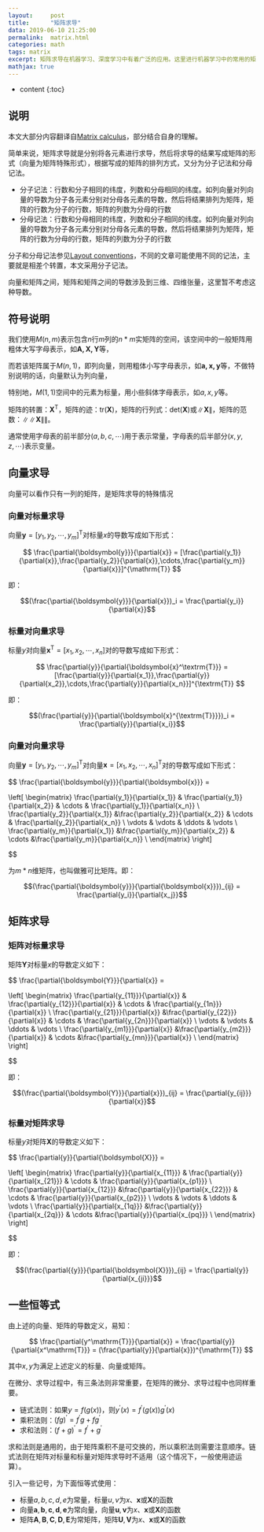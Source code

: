 ```yaml
---
layout:     post
title:      "矩阵求导"
data: 2019-06-10 21:25:00
permalink:  matrix.html
categories: math
tags: matrix
excerpt: 矩阵求导在机器学习、深度学习中有着广泛的应用。这里进行机器学习中的常用的矩阵、向量求导方法总结
mathjax: true
---
```


* content
{:toc}

## 说明
本文大部分内容翻译自[Matrix calculus](https://en.wikipedia.org/wiki/Matrix_calculus)，部分结合自身的理解。

简单来说，矩阵求导就是分别将各元素进行求导，然后将求导的结果写成矩阵的形式（向量为矩阵特殊形式），根据写成的矩阵的排列方式，又分为分子记法和分母记法。

* 分子记法：行数和分子相同的纬度，列数和分母相同的纬度。如列向量对列向量的导数为分子各元素分别对分母各元素的导数，然后将结果排列为矩阵，矩阵的行数为分子的行数，矩阵的列数为分母的行数
* 分母记法：行数和分母相同的纬度，列数和分子相同的纬度。如列向量对列向量的导数为分子各元素分别对分母各元素的导数，然后将结果排列为矩阵，矩阵的行数为分母的行数，矩阵的列数为分子的行数

分子和分母记法参见[Layout conventions](https://en.wikipedia.org/wiki/Matrix_calculus#Layout_conventions)，不同的文章可能使用不同的记法，主要就是相差个转置，本文采用分子记法。

向量和矩阵之间，矩阵和矩阵之间的导数涉及到三维、四维张量，这里暂不考虑这种导数。

## 符号说明
我们使用$M(n,m)$表示包含$n$行$m$列的$n*m$实矩阵的空间，该空间中的一般矩阵用粗体大写字母表示，如$\boldsymbol{A,X,Y}$等，

而若该矩阵属于$M(n,1)$，即列向量，则用粗体小写字母表示，如$\boldsymbol{a,x,y}$等，不做特别说明的话，向量默认为列向量，

特别地，$M(1,1)$空间中的元素为标量，用小些斜体字母表示，如$a,x,y$等。

矩阵的转置：$\boldsymbol{X}^{\mathrm{T}}$，矩阵的迹：$\text{tr}(\boldsymbol{X})$，矩阵的行列式：$\text{det}(\boldsymbol{X})$或$\|\boldsymbol{X}\|$，矩阵的范数：$\|\|\boldsymbol{X}\|\|$。

通常使用字母表的前半部分$(a,b,c,\cdots)$用于表示常量，字母表的后半部分$(x,y,z,\cdots)$表示变量。

## 向量求导
向量可以看作只有一列的矩阵，是矩阵求导的特殊情况

### 向量对标量求导
向量$\boldsymbol{y}=[y_1,y_2,\cdots,y_m]^{\mathrm{T}}$对标量$x$的导数写成如下形式：

$$
\frac{\partial{\boldsymbol{y}}}{\partial{x}} = [\frac{\partial{y_1}}{\partial{x}},\frac{\partial{y_2}}{\partial{x}},\cdots,\frac{\partial{y_m}}{\partial{x}}]^{\mathrm{T}}
$$

即：

$$(\frac{\partial{\boldsymbol{y}}}{\partial{x}})_i = \frac{\partial{y_i}}{\partial{x}}$$

### 标量对向量求导
标量$y$对向量$\boldsymbol{x}^{\textrm{T}}=[x_1,x_2,\cdots,x_n]$对的导数写成如下形式：

$$
\frac{\partial{y}}{\partial{\boldsymbol{x}^\textrm{T}}} = [\frac{\partial{y}}{\partial{x_1}},\frac{\partial{y}}{\partial{x_2}},\cdots,\frac{\partial{y}}{\partial{x_n}}]^{\textrm{T}}
$$

即：

$$(\frac{\partial{y}}{\partial{\boldsymbol{x}^{\textrm{T}}}})_i = \frac{\partial{y}}{\partial{x_i}}$$

### 向量对向量求导
向量$\boldsymbol{y}=[y_1,y_2,\cdots,y_m]^{\mathrm{T}}$对向量$\boldsymbol{x}=[x_1,x_2,\cdots,x_n]^{\mathrm{T}}$对的导数写成如下形式：

$$
\frac{\partial{\boldsymbol{y}}}{\partial{\boldsymbol{x}}} = 

\left[
\begin{matrix}
 \frac{\partial{y_1}}{\partial{x_1}} & \frac{\partial{y_1}}{\partial{x_2}}      & \cdots & \frac{\partial{y_1}}{\partial{x_n}}      \\
 \frac{\partial{y_2}}{\partial{x_1}}     &\frac{\partial{y_2}}{\partial{x_2}}    & \cdots & \frac{\partial{y_2}}{\partial{x_n}}      \\
 \vdots & \vdots & \ddots & \vdots \\
 \frac{\partial{y_m}}{\partial{x_1}}     &\frac{\partial{y_m}}{\partial{x_2}}      & \cdots &\frac{\partial{y_m}}{\partial{x_n}}      \\
\end{matrix}
\right]

$$

为$m*n$维矩阵，也叫做雅可比矩阵。即：

$$(\frac{\partial{\boldsymbol{y}}}{\partial{\boldsymbol{x}}})_{ij} = \frac{\partial{y_i}}{\partial{x_j}}$$

## 矩阵求导
### 矩阵对标量求导
矩阵$\boldsymbol{Y}$对标量$x$的导数定义如下：

$$
\frac{\partial{\boldsymbol{Y}}}{\partial{x}} = 

\left[
\begin{matrix}
 \frac{\partial{y_{11}}}{\partial{x}} & \frac{\partial{y_{12}}}{\partial{x}}      & \cdots & \frac{\partial{y_{1n}}}{\partial{x}}      \\
 \frac{\partial{y_{21}}}{\partial{x}}     &\frac{\partial{y_{22}}}{\partial{x}}    & \cdots & \frac{\partial{y_{2n}}}{\partial{x}}      \\
 \vdots & \vdots & \ddots & \vdots \\
 \frac{\partial{y_{m1}}}{\partial{x}}     &\frac{\partial{y_{m2}}}{\partial{x}}      & \cdots &\frac{\partial{y_{mn}}}{\partial{x}}      \\
\end{matrix}
\right]

$$

即：

$$(\frac{\partial{\boldsymbol{Y}}}{\partial{x}})_{ij} = \frac{\partial{y_{ij}}}{\partial{x}}$$

### 标量对矩阵求导
标量$y$对矩阵$\boldsymbol{X}$的导数定义如下：

$$
\frac{\partial{y}}{\partial{\boldsymbol{X}}} = 

\left[
\begin{matrix}
 \frac{\partial{y}}{\partial{x_{11}}} & \frac{\partial{y}}{\partial{x_{21}}}      & \cdots & \frac{\partial{y}}{\partial{x_{p1}}}      \\
 \frac{\partial{y}}{\partial{x_{12}}}     &\frac{\partial{y}}{\partial{x_{22}}}    & \cdots & \frac{\partial{y}}{\partial{x_{p2}}}      \\
 \vdots & \vdots & \ddots & \vdots \\
 \frac{\partial{y}}{\partial{x_{1q}}}     &\frac{\partial{y}}{\partial{x_{2q}}}      & \cdots &\frac{\partial{y}}{\partial{x_{pq}}}      \\
\end{matrix}
\right]

$$

即：

$$(\frac{\partial{{y}}}{\partial{\boldsymbol{X}}})_{ij} = \frac{\partial{y}}{\partial{x_{ji}}}$$

## 一些恒等式
由上述的向量、矩阵的导数定义，易知：

$$
\frac{\partial{y^\mathrm{T}}}{\partial{x}} = \frac{\partial{y}}{\partial{x^\mathrm{T}}} = (\frac{\partial{y}}{\partial{x}})^{\mathrm{T}}
$$

其中$x,y$为满足上述定义的标量、向量或矩阵。

在微分、求导过程中，有三条法则非常重要，在矩阵的微分、求导过程中也同样重要。
* 链式法则：如果$y = f(g(x))$，则$y^\prime(x) = f^\prime(g(x))g^\prime(x)$
* 乘积法则：$(fg)^\prime = f^\prime g+fg^\prime$
* 求和法则：$(f+g)^\prime = f^\prime + g^\prime$

求和法则是通用的，由于矩阵乘积不是可交换的，所以乘积法则需要注意顺序。链式法则在矩阵对标量和标量对矩阵求导时不适用（这个情况下，一般使用迹运算）。

引入一些记号，为下面恒等式使用：
* 标量$a,b,c,d,e$为常量，标量$u,v$为$x$、$\boldsymbol{x}$或$\boldsymbol{X}$的函数
* 向量$\boldsymbol{a},\boldsymbol{b},\boldsymbol{c},\boldsymbol{d},\boldsymbol{e}$为常向量，向量$\boldsymbol{u},\boldsymbol{v}$为$x$、$\boldsymbol{x}$或$\boldsymbol{X}$的函数
* 矩阵$\boldsymbol{A},\boldsymbol{B},\boldsymbol{C},\boldsymbol{D},\boldsymbol{E}$为常矩阵，矩阵$\boldsymbol{U},\boldsymbol{V}$为$x$、$\boldsymbol{x}$或$\boldsymbol{X}$的函数